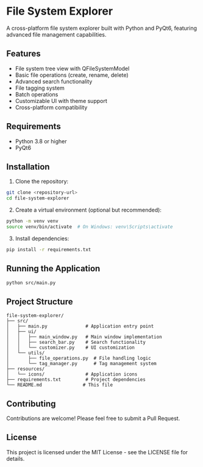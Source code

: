 # File System Explorer

A cross-platform file system explorer built with Python and PyQt6, featuring advanced file management capabilities.

## Features

- File system tree view with QFileSystemModel
- Basic file operations (create, rename, delete)
- Advanced search functionality
- File tagging system
- Batch operations
- Customizable UI with theme support
- Cross-platform compatibility

## Requirements

- Python 3.8 or higher
- PyQt6

## Installation

1. Clone the repository:

```bash
git clone <repository-url>
cd file-system-explorer
```

2. Create a virtual environment (optional but recommended):

```bash
python -m venv venv
source venv/bin/activate  # On Windows: venv\Scripts\activate
```

3. Install dependencies:

```bash
pip install -r requirements.txt
```

## Running the Application

```bash
python src/main.py
```

## Project Structure

```
file-system-explorer/
├── src/
│   ├── main.py              # Application entry point
│   ├── ui/
│   │   ├── main_window.py   # Main window implementation
│   │   ├── search_bar.py    # Search functionality
│   │   └── customizer.py    # UI customization
│   └── utils/
│       ├── file_operations.py  # File handling logic
│       └── tag_manager.py      # Tag management system
├── resources/
│   └── icons/               # Application icons
├── requirements.txt         # Project dependencies
└── README.md               # This file
```

## Contributing

Contributions are welcome! Please feel free to submit a Pull Request.

## License

This project is licensed under the MIT License - see the LICENSE file for details.
